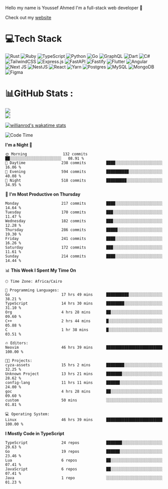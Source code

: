 Hello my name is Youssef Ahmed I'm a full-stack web developer 👋

Check out my [website](https://youssefahmed.vercel.app)
 
# 💻Tech Stack

![Rust](https://img.shields.io/badge/rust-%23000000.svg?style=for-the-badge&logo=rust&logoColor=white) ![Ruby](https://img.shields.io/badge/ruby-%23CC342D.svg?style=for-the-badge&logo=ruby&logoColor=white) ![TypeScript](https://img.shields.io/badge/typescript-%23007ACC.svg?style=for-the-badge&logo=typescript&logoColor=white) ![Python](https://img.shields.io/badge/python-3670A0?style=for-the-badge&logo=python&logoColor=ffdd54) ![Go](https://img.shields.io/badge/go-%2300ADD8.svg?style=for-the-badge&logo=go&logoColor=white) ![GraphQL](https://img.shields.io/badge/-GraphQL-E10098?style=for-the-badge&logo=graphql&logoColor=white) ![Dart](https://img.shields.io/badge/dart-%230175C2.svg?style=for-the-badge&logo=dart&logoColor=white) ![C#](https://img.shields.io/badge/c%23-%23239120.svg?style=for-the-badge&logo=c-sharp&logoColor=white) ![TailwindCSS](https://img.shields.io/badge/tailwindcss-%2338B2AC.svg?style=for-the-badge&logo=tailwind-css&logoColor=white) ![Express.js](https://img.shields.io/badge/express.js-%23404d59.svg?style=for-the-badge&logo=express&logoColor=%2361DAFB) ![FastAPI](https://img.shields.io/badge/FastAPI-005571?style=for-the-badge&logo=fastapi) ![Fastify](https://img.shields.io/badge/fastify-%23000000.svg?style=for-the-badge&logo=fastify&logoColor=white) ![Flutter](https://img.shields.io/badge/Flutter-%2302569B.svg?style=for-the-badge&logo=Flutter&logoColor=white) ![Angular](https://img.shields.io/badge/angular-%23DD0031.svg?style=for-the-badge&logo=angular&logoColor=white) ![Next JS](https://img.shields.io/badge/Next-black?style=for-the-badge&logo=next.js&logoColor=white) ![NestJS](https://img.shields.io/badge/nestjs-%23E0234E.svg?style=for-the-badge&logo=nestjs&logoColor=white) ![React](https://img.shields.io/badge/react-%2320232a.svg?style=for-the-badge&logo=react&logoColor=%2361DAFB) ![Yarn](https://img.shields.io/badge/yarn-%232C8EBB.svg?style=for-the-badge&logo=yarn&logoColor=white) ![Postgres](https://img.shields.io/badge/postgres-%23316192.svg?style=for-the-badge&logo=postgresql&logoColor=white) ![MySQL](https://img.shields.io/badge/mysql-%2300f.svg?style=for-the-badge&logo=mysql&logoColor=white) ![MongoDB](https://img.shields.io/badge/MongoDB-%234ea94b.svg?style=for-the-badge&logo=mongodb&logoColor=white)     ![Figma](https://img.shields.io/badge/figma-%23F24E1E.svg?style=for-the-badge&logo=figma&logoColor=white)

# 📊GitHub Stats :

![](https://github-readme-stats.vercel.app/api?username=joetifa2003&theme=tokyonight&hide_border=false&include_all_commits=false&count_private=false)<br/>
![](https://github-readme-streak-stats.herokuapp.com/?user=joetifa2003&theme=tokyonight&hide_border=false)<br/>

[![willianrod's wakatime stats](https://github-readme-stats.vercel.app/api/wakatime?username=joetifa2003&layout=compact)](https://github.com/anuraghazra/github-readme-stats)
<!--START_SECTION:waka-->
![Code Time](http://img.shields.io/badge/Code%20Time-2%2C367%20hrs%203%20mins-blue)

**I'm a Night 🦉** 

```text
🌞 Morning                132 commits         ██░░░░░░░░░░░░░░░░░░░░░░░   08.91 % 
🌆 Daytime                238 commits         ████░░░░░░░░░░░░░░░░░░░░░   16.06 % 
🌃 Evening                594 commits         ██████████░░░░░░░░░░░░░░░   40.08 % 
🌙 Night                  518 commits         █████████░░░░░░░░░░░░░░░░   34.95 % 
```
📅 **I'm Most Productive on Thursday** 

```text
Monday                   217 commits         ████░░░░░░░░░░░░░░░░░░░░░   14.64 % 
Tuesday                  170 commits         ███░░░░░░░░░░░░░░░░░░░░░░   11.47 % 
Wednesday                182 commits         ███░░░░░░░░░░░░░░░░░░░░░░   12.28 % 
Thursday                 286 commits         █████░░░░░░░░░░░░░░░░░░░░   19.30 % 
Friday                   241 commits         ████░░░░░░░░░░░░░░░░░░░░░   16.26 % 
Saturday                 172 commits         ███░░░░░░░░░░░░░░░░░░░░░░   11.61 % 
Sunday                   214 commits         ████░░░░░░░░░░░░░░░░░░░░░   14.44 % 
```


📊 **This Week I Spent My Time On** 

```text
🕑︎ Time Zone: Africa/Cairo

💬 Programming Languages: 
Go                       17 hrs 49 mins      ██████████░░░░░░░░░░░░░░░   38.21 % 
TypeScript               14 hrs 30 mins      ████████░░░░░░░░░░░░░░░░░   31.10 % 
Org                      4 hrs 28 mins       ██░░░░░░░░░░░░░░░░░░░░░░░   09.60 % 
C++                      2 hrs 44 mins       █░░░░░░░░░░░░░░░░░░░░░░░░   05.88 % 
C                        1 hr 38 mins        █░░░░░░░░░░░░░░░░░░░░░░░░   03.51 % 

🔥 Editors: 
Neovim                   46 hrs 39 mins      █████████████████████████   100.00 % 

🐱‍💻 Projects: 
cyza-assets              15 hrs 2 mins       ████████░░░░░░░░░░░░░░░░░   32.25 % 
Unknown Project          13 hrs 21 mins      ███████░░░░░░░░░░░░░░░░░░   28.62 % 
config-lang              11 hrs 11 mins      ██████░░░░░░░░░░░░░░░░░░░   24.00 % 
goc                      4 hrs 28 mins       ██░░░░░░░░░░░░░░░░░░░░░░░   09.60 % 
custom                   50 mins             ░░░░░░░░░░░░░░░░░░░░░░░░░   01.81 % 

💻 Operating System: 
Linux                    46 hrs 39 mins      █████████████████████████   100.00 % 
```

**I Mostly Code in TypeScript** 

```text
TypeScript               24 repos            ███████░░░░░░░░░░░░░░░░░░   29.63 % 
Go                       19 repos            ██████░░░░░░░░░░░░░░░░░░░   23.46 % 
Lua                      6 repos             ██░░░░░░░░░░░░░░░░░░░░░░░   07.41 % 
JavaScript               6 repos             ██░░░░░░░░░░░░░░░░░░░░░░░   07.41 % 
Java                     1 repo              ░░░░░░░░░░░░░░░░░░░░░░░░░   01.23 % 
```




<!--END_SECTION:waka-->
